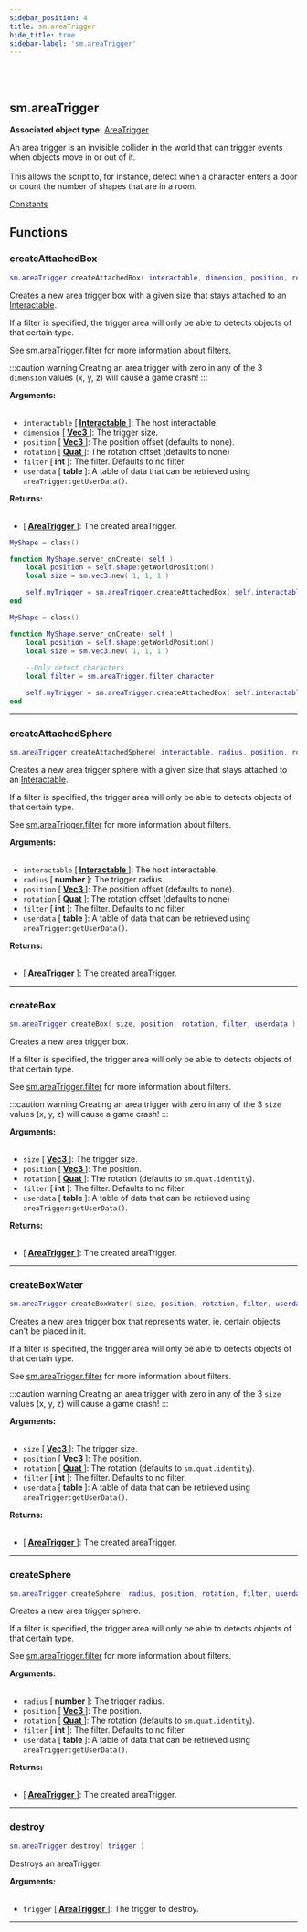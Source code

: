 ```yaml
---
sidebar_position: 4
title: sm.areaTrigger
hide_title: true
sidebar-label: 'sm.areaTrigger'
---
```


<br></br>

## sm.areaTrigger

**Associated object type:** [AreaTrigger](/docs/Game-Script-Environment/Userdata/AreaTrigger)

An area trigger is an invisible collider in the world that can trigger events when objects move in or out of it. <br></br>
This allows the script to, for instance, detect when a character enters a door or count the number of shapes that are in a room.

[Constants](/docs/Game-Script-Environment/Constants#smareatriggerfilter)

## Functions

### createAttachedBox

```lua
sm.areaTrigger.createAttachedBox( interactable, dimension, position, rotation, filter, userdata )
```

Creates a new area trigger box with a given size that stays attached to an [Interactable](/docs/Game-Script-Environment/Userdata/Interactable).

If a filter is specified, the trigger area will only be able to detects objects of that certain type.

See [sm.areaTrigger.filter](/docs/Game-Script-Environment/Constants#smareatriggerfilter) for more information about filters.

:::caution warning
Creating an area trigger with zero in any of the 3 <code>dimension</code> values (x, y, z) will cause a game crash!
:::

<strong>Arguments:</strong> <br></br>

- <code>interactable</code> [<strong> <a href="/docs/Game-Script-Environment/Userdata/Interactable"> Interactable </a> </strong>]: The host interactable.
- <code>dimension</code> [<strong> <a href="/docs/Game-Script-Environment/Userdata/Vec3"> Vec3 </a> </strong>]: The trigger size.
- <code>position</code> [<strong> <a href="/docs/Game-Script-Environment/Userdata/Vec3"> Vec3 </a> </strong>]: The position offset (defaults to none).
- <code>rotation</code> [<strong> <a href="/docs/Game-Script-Environment/Userdata/Quat"> Quat </a> </strong>]: The rotation offset (defaults to none)
- <code>filter</code> [<strong> int </strong>]: The filter. Defaults to no filter.
- <code>userdata</code> [<strong> table </strong>]: A table of data that can be retrieved using <code>areaTrigger:getUserData()</code>.

<strong>Returns:</strong> <br></br>

- [<strong> <a href="/docs/Game-Script-Environment/Userdata/AreaTrigger"> AreaTrigger </a> </strong>]: The created areaTrigger.

```lua title="Example Usage"
MyShape = class()

function MyShape.server_onCreate( self )
    local position = self.shape:getWorldPosition()
    local size = sm.vec3.new( 1, 1, 1 )

    self.myTrigger = sm.areaTrigger.createAttachedBox( self.interactable, size )
end
```

```lua title="Example with a filter"
MyShape = class()

function MyShape.server_onCreate( self )
    local position = self.shape:getWorldPosition()
    local size = sm.vec3.new( 1, 1, 1 )
    
    --Only detect characters
    local filter = sm.areaTrigger.filter.character

    self.myTrigger = sm.areaTrigger.createAttachedBox( self.interactable, size, _, _, filter )
end
```

---

### createAttachedSphere

```lua
sm.areaTrigger.createAttachedSphere( interactable, radius, position, rotation, filter, userdata )
```

Creates a new area trigger sphere with a given size that stays attached to an [Interactable](/docs/Game-Script-Environment/Userdata/Interactable).

If a filter is specified, the trigger area will only be able to detects objects of that certain type.

See [sm.areaTrigger.filter](/docs/Game-Script-Environment/Constants#smareatriggerfilter) for more information about filters.

<strong>Arguments:</strong> <br></br>

- <code>interactable</code> [<strong> <a href="/docs/Game-Script-Environment/Userdata/Interactable"> Interactable </a> </strong>]: The host interactable.
- <code>radius</code> [<strong> number </strong>]: The trigger radius.
- <code>position</code> [<strong> <a href="/docs/Game-Script-Environment/Userdata/Vec3"> Vec3 </a> </strong>]: The position offset (defaults to none).
- <code>rotation</code> [<strong> <a href="/docs/Game-Script-Environment/Userdata/Quat"> Quat </a> </strong>]: The rotation offset (defaults to none)
- <code>filter</code> [<strong> int </strong>]: The filter. Defaults to no filter.
- <code>userdata</code> [<strong> table </strong>]: A table of data that can be retrieved using <code>areaTrigger:getUserData()</code>.

<strong>Returns:</strong> <br></br>

- [<strong> <a href="/docs/Game-Script-Environment/Userdata/AreaTrigger"> AreaTrigger </a> </strong>]: The created areaTrigger.

---

### createBox

```lua
sm.areaTrigger.createBox( size, position, rotation, filter, userdata )
```

Creates a new area trigger box.

If a filter is specified, the trigger area will only be able to detects objects of that certain type.

See [sm.areaTrigger.filter](/docs/Game-Script-Environment/Constants#smareatriggerfilter) for more information about filters.

:::caution warning
Creating an area trigger with zero in any of the 3 <code>size</code> values (x, y, z) will cause a game crash!
:::

<strong>Arguments:</strong> <br></br>

- <code>size</code> [<strong> <a href="/docs/Game-Script-Environment/Userdata/Vec3"> Vec3 </a> </strong>]: The trigger size.
- <code>position</code> [<strong> <a href="/docs/Game-Script-Environment/Userdata/Vec3"> Vec3 </a> </strong>]: The position.
- <code>rotation</code> [<strong> <a href="/docs/Game-Script-Environment/Userdata/Quat"> Quat </a> </strong>]: The rotation (defaults to <code>sm.quat.identity</code>).
- <code>filter</code> [<strong> int </strong>]: The filter. Defaults to no filter.
- <code>userdata</code> [<strong> table </strong>]: A table of data that can be retrieved using <code>areaTrigger:getUserData()</code>.

<strong>Returns:</strong> <br></br>

- [<strong> <a href="/docs/Game-Script-Environment/Userdata/AreaTrigger"> AreaTrigger </a> </strong>]: The created areaTrigger.

---

### createBoxWater

```lua
sm.areaTrigger.createBoxWater( size, position, rotation, filter, userdata )
```

Creates a new area trigger box that represents water, ie. certain objects can't be placed in it.

If a filter is specified, the trigger area will only be able to detects objects of that certain type.

See [sm.areaTrigger.filter](/docs/Game-Script-Environment/Constants#smareatriggerfilter) for more information about filters.

:::caution warning
Creating an area trigger with zero in any of the 3 <code>size</code> values (x, y, z) will cause a game crash!
:::

<strong>Arguments:</strong> <br></br>

- <code>size</code> [<strong> <a href="/docs/Game-Script-Environment/Userdata/Vec3"> Vec3 </a> </strong>]: The trigger size.
- <code>position</code> [<strong> <a href="/docs/Game-Script-Environment/Userdata/Vec3"> Vec3 </a> </strong>]: The position.
- <code>rotation</code> [<strong> <a href="/docs/Game-Script-Environment/Userdata/Quat"> Quat </a> </strong>]: The rotation (defaults to <code>sm.quat.identity</code>).
- <code>filter</code> [<strong> int </strong>]: The filter. Defaults to no filter.
- <code>userdata</code> [<strong> table </strong>]: A table of data that can be retrieved using <code>areaTrigger:getUserData()</code>.

<strong>Returns:</strong> <br></br>

- [<strong> <a href="/docs/Game-Script-Environment/Userdata/AreaTrigger"> AreaTrigger </a> </strong>]: The created areaTrigger.

---

### createSphere

```lua
sm.areaTrigger.createSphere( radius, position, rotation, filter, userdata )
```

Creates a new area trigger sphere.

If a filter is specified, the trigger area will only be able to detects objects of that certain type.

See [sm.areaTrigger.filter](/docs/Game-Script-Environment/Constants#smareatriggerfilter) for more information about filters.

<strong>Arguments:</strong> <br></br>

- <code>radius</code> [<strong> number </strong>]: The trigger radius.
- <code>position</code> [<strong> <a href="/docs/Game-Script-Environment/Userdata/Vec3"> Vec3 </a> </strong>]: The position.
- <code>rotation</code> [<strong> <a href="/docs/Game-Script-Environment/Userdata/Quat"> Quat </a> </strong>]: The rotation (defaults to <code>sm.quat.identity</code>).
- <code>filter</code> [<strong> int </strong>]: The filter. Defaults to no filter.
- <code>userdata</code> [<strong> table </strong>]: A table of data that can be retrieved using <code>areaTrigger:getUserData()</code>.

<strong>Returns:</strong> <br></br>

- [<strong> <a href="/docs/Game-Script-Environment/Userdata/AreaTrigger"> AreaTrigger </a> </strong>]: The created areaTrigger.

---

### destroy

```lua
sm.areaTrigger.destroy( trigger )
```

Destroys an areaTrigger.

<strong>Arguments:</strong> <br></br>

- <code>trigger</code> [<strong> <a href="/docs/Game-Script-Environment/Userdata/AreaTrigger"> AreaTrigger </a> </strong>]: The trigger to destroy.

---













